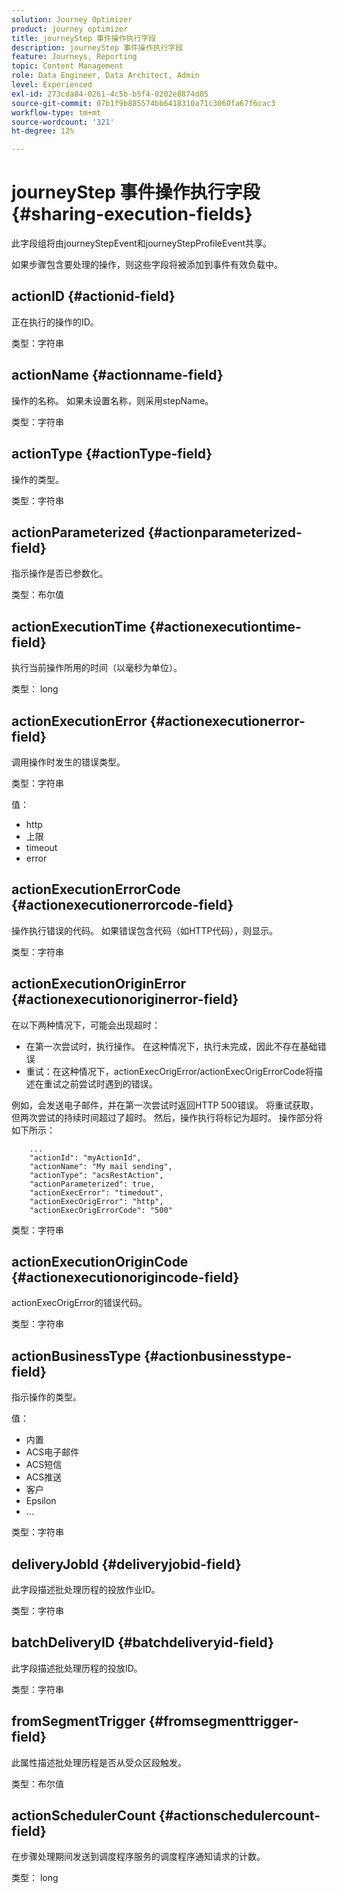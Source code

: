 ```yaml
---
solution: Journey Optimizer
product: journey optimizer
title: journeyStep 事件操作执行字段
description: journeyStep 事件操作执行字段
feature: Journeys, Reporting
topic: Content Management
role: Data Engineer, Data Architect, Admin
level: Experienced
exl-id: 273cda84-0261-4c5b-b5f4-0202e8874d05
source-git-commit: 07b1f9b885574bb6418310a71c3060fa67f6cac3
workflow-type: tm+mt
source-wordcount: '321'
ht-degree: 12%

---
```


# journeyStep 事件操作执行字段 {#sharing-execution-fields}

此字段组将由journeyStepEvent和journeyStepProfileEvent共享。

如果步骤包含要处理的操作，则这些字段将被添加到事件有效负载中。

## actionID {#actionid-field}

正在执行的操作的ID。

类型：字符串

## actionName {#actionname-field}

操作的名称。 如果未设置名称，则采用stepName。

类型：字符串

## actionType {#actionType-field}

操作的类型。

类型：字符串

## actionParameterized {#actionparameterized-field}

指示操作是否已参数化。

类型：布尔值

## actionExecutionTime {#actionexecutiontime-field}

执行当前操作所用的时间（以毫秒为单位）。

类型： long

## actionExecutionError {#actionexecutionerror-field}

调用操作时发生的错误类型。

类型：字符串

值：
* http
* 上限
* timeout
* error

## actionExecutionErrorCode {#actionexecutionerrorcode-field}

操作执行错误的代码。 如果错误包含代码（如HTTP代码），则显示。

类型：字符串

## actionExecutionOriginError {#actionexecutionoriginerror-field}

在以下两种情况下，可能会出现超时：

* 在第一次尝试时，执行操作。 在这种情况下，执行未完成，因此不存在基础错误
* 重试：在这种情况下，actionExecOrigError/actionExecOrigErrorCode将描述在重试之前尝试时遇到的错误。

例如，会发送电子邮件，并在第一次尝试时返回HTTP 500错误。 将重试获取，但两次尝试的持续时间超过了超时。 然后，操作执行将标记为超时。 操作部分将如下所示：

```
    ...
    "actionId": "myActionId",
    "actionName": "My mail sending",
    "actionType": "acsRestAction",
    "actionParameterized": true,
    "actionExecError": "timedout",
    "actionExecOrigError": "http",
    "actionExecOrigErrorCode": "500"
```

类型：字符串

## actionExecutionOriginCode {#actionexecutionorigincode-field}

actionExecOrigError的错误代码。

类型：字符串

## actionBusinessType {#actionbusinesstype-field}

指示操作的类型。

值：

* 内置
* ACS电子邮件
* ACS短信
* ACS推送
* 客户
* Epsilon
* ...

类型：字符串

## deliveryJobId {#deliveryjobid-field}

此字段描述批处理历程的投放作业ID。

类型：字符串

## batchDeliveryID {#batchdeliveryid-field}

此字段描述批处理历程的投放ID。

类型：字符串

## fromSegmentTrigger {#fromsegmenttrigger-field}

此属性描述批处理历程是否从受众区段触发。

类型：布尔值

## actionSchedulerCount {#actionschedulercount-field}

在步骤处理期间发送到调度程序服务的调度程序通知请求的计数。

类型： long
